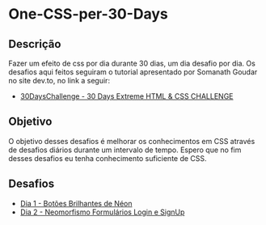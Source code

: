 # One-CSS-per-30-Days
## Descrição
 Fazer um efeito de css por dia durante 30 dias, um dia desafio por dia.
 Os desafios aqui feitos seguiram o tutorial apresentado por Somanath Goudar no site dev.to, no link a seguir:
 - [30DaysChallenge - 30 Days Extreme HTML & CSS CHALLENGE](https://dev.to/somanathgoudar/30dayschallenge-30-days-extreme-html-css-challenge-50k1)

## Objetivo
O objetivo desses desafios é melhorar os conhecimentos em CSS através de desafios diários durante um intervalo de tempo. Espero que no fim desses desafios eu tenha conhecimento suficiente de CSS.

## Desafios
* [Dia 1 - Botões Brilhantes de Néon](https://github.com/AlbusQuercus94/One-CSS-per-30-Days/tree/main/Desafios/Dia_1)
* [Dia 2 - Neomorfismo Formulários Login e SignUp](https://github.com/AlbusQuercus94/One-CSS-per-30-Days/tree/main/Desafios/Dia_2)